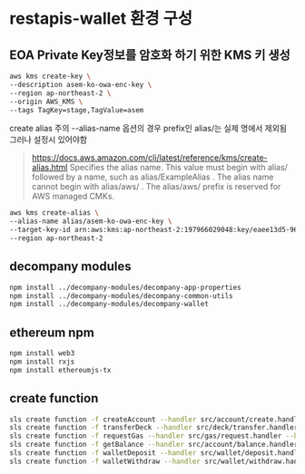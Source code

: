 # restapis-wallet 환경 구성

## EOA Private Key정보를 암호화 하기 위한 KMS 키 생성

```bash
aws kms create-key \
--description asem-ko-owa-enc-key \
--region ap-northeast-2 \
--origin AWS_KMS \
--tags TagKey=stage,TagValue=asem
```



create alias
주의 --alias-name 옵션의 경우 prefix인 alias/는 실제 명에서 제외됨 그러나 설정시 있어야함
>https://docs.aws.amazon.com/cli/latest/reference/kms/create-alias.html
>Specifies the alias name. This value must begin with alias/ followed by a name, such as alias/ExampleAlias . The alias name cannot begin with alias/aws/ . The alias/aws/ prefix is reserved for AWS managed CMKs.

```bash
aws kms create-alias \
--alias-name alias/asem-ko-owa-enc-key \
--target-key-id arn:aws:kms:ap-northeast-2:197966029048:key/eaee13d5-9618-46c0-b777-8d6d3a58a0c8 \
--region ap-northeast-2
```

## decompany modules

```bash
npm install ../decompany-modules/decompany-app-properties
npm install ../decompany-modules/decompany-common-utils
npm install ../decompany-modules/decompany-wallet
```

## ethereum npm

```bash
npm install web3
npm install rxjs
npm install ethereumjs-tx
```

## create function

```bash
sls create function -f createAccount --handler src/account/create.handler --httpEvent "post /api/account/create"
sls create function -f transferDeck --handler src/deck/transfer.handler --httpEvent "post /api/deck/transfer"
sls create function -f requestGas --handler src/gas/request.handler --httpEvent "post /api/gas/request"
sls create function -f getBalance --handler src/account/balance.handler --httpEvent "get /account/balance"
sls create function -f walletDeposit --handler src/wallet/deposit.handler --httpEvent "get /wallet/deposit"
sls create function -f walletWithdraw --handler src/wallet/withdraw.handler --httpEvent "get /wallet/withdraw"

```